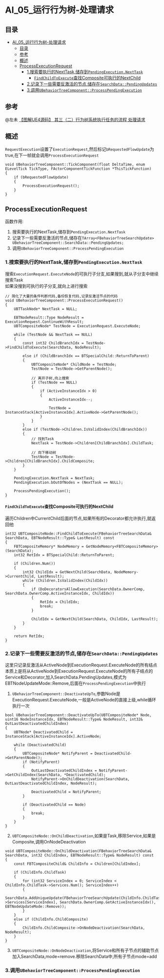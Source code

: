 # AI_05_运行行为树-处理请求
## 目录
- [AI_05_运行行为树-处理请求](#ai_05_运行行为树-处理请求)
	- [目录](#目录)
	- [参考](#参考)
	- [概述](#概述)
	- [ProcessExecutionRequest](#processexecutionrequest)
		- [1.搜索要执行的NextTask,储存到`PendingExecution.NextTask`](#1搜索要执行的nexttask储存到pendingexecutionnexttask)
			- [`FindChildToExecute`查找Composite可执行的NextChild](#findchildtoexecute查找composite可执行的nextchild)
		- [2.记录下一些需要反激活的节点,储存在`SearchData::PendingUpdates`](#2记录下一些需要反激活的节点储存在searchdatapendingupdates)
		- [3.调用`UBehaviorTreeComponent::ProcessPendingExecution`](#3调用ubehaviortreecomponentprocesspendingexecution)
## 参考
@左未 [【图解UE4源码】 其三（二）行为树系统执行任务的流程 处理请求](https://zhuanlan.zhihu.com/p/373072168)  

## 概述
`RequestExecution`设置了`ExecutionRequest`,然后标记`bRequestedFlowUpdate`为true,在下一帧就会调用`ProcessExecutionRequest`  

```
void UBehaviorTreeComponent::TickComponent(float DeltaTime, enum ELevelTick TickType, FActorComponentTickFunction *ThisTickFunction)
{
	if (bRequestedFlowUpdate)
	{
		ProcessExecutionRequest();
	}
}
```

## ProcessExecutionRequest
函数作用:  
1. 搜索要执行的NextTask,储存到`PendingExecution.NextTask`  
2. 记录下一些需要反激活的节点,储存在`TArray<FBehaviorTreeSearchUpdate> UBehaviorTreeComponent::SearchData::PendingUpdates;`  
3. 调用`UBehaviorTreeComponent::ProcessPendingExecution`  

### 1.搜索要执行的NextTask,储存到`PendingExecution.NextTask`
搜索`ExecutionRequest.ExecuteNode`的可执行子分支,如果搜到,就从子分支中继续搜索Task  
如果没搜到可执行的子分支,就向上进行搜索  

```
// 简化了大量的条件判断代码,备份恢复代码,记录反激活节点的代码
void UBehaviorTreeComponent::ProcessExecutionRequest()
{
	UBTTaskNode* NextTask = NULL;

	EBTNodeResult::Type NodeResult = ExecutionRequest.ContinueWithResult;
	UBTCompositeNode* TestNode = ExecutionRequest.ExecuteNode;

	while (TestNode && NextTask == NULL)
	{
		const int32 ChildBranchIdx = TestNode->FindChildToExecute(SearchData, NodeResult);

		else if (ChildBranchIdx == BTSpecialChild::ReturnToParent)
		{
			UBTCompositeNode* ChildNode = TestNode;
			TestNode = TestNode->GetParentNode();

			// 离开子树,向上搜索
			if (TestNode == NULL)
			{
				if (ActiveInstanceIdx > 0)
				{
					ActiveInstanceIdx--;

					TestNode = InstanceStack[ActiveInstanceIdx].ActiveNode->GetParentNode();
				}
			}
		}
		else if (TestNode->Children.IsValidIndex(ChildBranchIdx))
		{
			// 找到Task
			NextTask = TestNode->Children[ChildBranchIdx].ChildTask;

			// 向下移动树
			TestNode = TestNode->Children[ChildBranchIdx].ChildComposite;
		}
	}

	PendingExecution.NextTask = NextTask;
	PendingExecution.bOutOfNodes = (NextTask == NULL);

	ProcessPendingExecution();
}
```

#### `FindChildToExecute`查找Composite可执行的NextChild
遍历Children中CurrentChild后面的节点,如果所有的Decorator都允许执行,就返回他  

```
int32 UBTCompositeNode::FindChildToExecute(FBehaviorTreeSearchData& SearchData, EBTNodeResult::Type& LastResult) const
{
	FBTCompositeMemory* NodeMemory = GetNodeMemory<FBTCompositeMemory>(SearchData);
	int32 RetIdx = BTSpecialChild::ReturnToParent;

	if (Children.Num())
	{
		int32 ChildIdx = GetNextChild(SearchData, NodeMemory->CurrentChild, LastResult);
		while (Children.IsValidIndex(ChildIdx))
		{
			if (DoDecoratorsAllowExecution(SearchData.OwnerComp, SearchData.OwnerComp.ActiveInstanceIdx, ChildIdx))
			{
				RetIdx = ChildIdx;
				break;
			}

			ChildIdx = GetNextChild(SearchData, ChildIdx, LastResult);
		}
	}

	return RetIdx;
}
```

### 2.记录下一些需要反激活的节点,储存在`SearchData::PendingUpdates`
这里只记录反激活从ActiveNode到ExecutionRequest.ExecuteNode的所有结点  
本质上是将从ActiveNode到ExecutionRequest.ExecuteNode的所有子结点的Service和Decorator,加入SearchData.PendingUpdates,模式为EBTNodeUpdateMode::Remove,后面在`ProcessPendingExecution`中执行

1. `UBehaviorTreeComponent::DeactivateUpTo`,参数Node是ExecutionRequest.ExecuteNode,一般是ActiveNode的直接上级,while循环执行一次  

```
bool UBehaviorTreeComponent::DeactivateUpTo(UBTCompositeNode* Node, uint16 NodeInstanceIdx, EBTNodeResult::Type& NodeResult, int32& OutLastDeactivatedChildIndex)
{
	UBTNode* DeactivatedChild = InstanceStack[ActiveInstanceIdx].ActiveNode;

	while (DeactivatedChild)
	{
		UBTCompositeNode* NotifyParent = DeactivatedChild->GetParentNode();
		if (NotifyParent)
		{
			OutLastDeactivatedChildIndex = NotifyParent->GetChildIndex(SearchData, *DeactivatedChild);
			NotifyParent->OnChildDeactivation(SearchData, OutLastDeactivatedChildIndex, NodeResult);

			DeactivatedChild = NotifyParent;
		}

		if (DeactivatedChild == Node)
		{
			break;
		}
	}
}
```

2. `UBTCompositeNode::OnChildDeactivation`,如果是Task,移除Service,如果是Composite,调用OnNodeDeactivation

```
void UBTCompositeNode::OnChildDeactivation(FBehaviorTreeSearchData& SearchData, int32 ChildIndex, EBTNodeResult::Type& NodeResult) const
{
	const FBTCompositeChild& ChildInfo = Children[ChildIndex];

	if (ChildInfo.ChildTask)
	{
		for (int32 ServiceIndex = 0; ServiceIndex < ChildInfo.ChildTask->Services.Num(); ServiceIndex++)
		{
			SearchData.AddUniqueUpdate(FBehaviorTreeSearchUpdate(ChildInfo.ChildTask->Services[ServiceIndex], SearchData.OwnerComp.GetActiveInstanceIdx(), EBTNodeUpdateMode::Remove));
		}
	}
	else if (ChildInfo.ChildComposite)
	{
		ChildInfo.ChildComposite->OnNodeDeactivation(SearchData, NodeResult);
	}
}
```

3. `UBTCompositeNode::OnNodeDeactivation`,将Service和所有子节点的辅助节点加入SearchData,mode=remove.移除SearchData中,所有子节点mode=add  

### 3.调用`UBehaviorTreeComponent::ProcessPendingExecution`